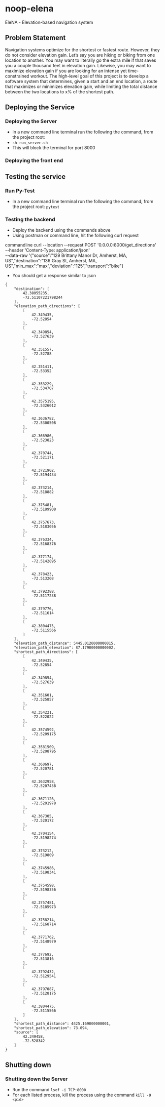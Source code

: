 # noop-elena
EleNA - Elevation-based navigation system

## Problem Statement

Navigation systems optimize for the shortest or fastest route. However, they do not consider elevation gain. Let’s say you are hiking or biking from one location to another. You may want to literally go the extra mile if that saves you a couple thousand feet in elevation gain. Likewise, you may want to maximize elevation gain if you are looking for an intense yet time-constrained workout.
The high-level goal of this project is to develop a software system that determines, given a start and an end location, a route that maximizes or minimizes elevation gain, while limiting the total distance between the two locations to x% of the shortest path.

## Deploying the Service

### Deploying the Server
- In a new command line terminal run the following the command, from the project root:
- `sh run_server.sh`
- This will block the terminal for port 8000


### Deploying the front end

## Testing the service

### Run Py-Test
- In a new command line terminal run the following the command, from the project root:
`pytest`

### Testing the backend
- Deploy the backend using the commands above
- Using postman or command line, hit the following curl request

commandline
curl --location --request POST '0.0.0.0:8000/get_directions' \
--header 'Content-Type: application/json' \
--data-raw '{"source":"129 Brittany Manor Dr, Amherst, MA, US","destination":"136 Gray St, Amherst, MA, US","min_max":"max","deviation":"125","transport":"bike"}


- You should get a response similar to
json
```
{
    "destination": [
        42.38055235,
        -72.51107221798244
    ],
    "elevation_path_directions": [
        [
            42.349435,
            -72.52854
        ],
        [
            42.349854,
            -72.527639
        ],
        [
            42.351557,
            -72.52788
        ],
        [
            42.351411,
            -72.53352
        ],
        [
            42.353229,
            -72.534707
        ],
        [
            42.3575195,
            -72.5326012
        ],
        [
            42.3636782,
            -72.5300508
        ],
        [
            42.366986,
            -72.523823
        ],
        [
            42.370744,
            -72.521171
        ],
        [
            42.3721902,
            -72.5194434
        ],
        [
            42.373214,
            -72.518882
        ],
        [
            42.375481,
            -72.5189908
        ],
        [
            42.3757673,
            -72.5183056
        ],
        [
            42.376334,
            -72.5168376
        ],
        [
            42.377174,
            -72.5142895
        ],
        [
            42.378423,
            -72.513208
        ],
        [
            42.3792388,
            -72.5117238
        ],
        [
            42.379776,
            -72.511614
        ],
        [
            42.3804475,
            -72.5115566
        ]
    ],
    "elevation_path_distance": 5445.0120000000015,
    "elevation_path_elevation": 87.17900000000002,
    "shortest_path_directions": [
        [
            42.349435,
            -72.52854
        ],
        [
            42.349854,
            -72.527639
        ],
        [
            42.351601,
            -72.525857
        ],
        [
            42.354221,
            -72.522022
        ],
        [
            42.3574592,
            -72.5209175
        ],
        [
            42.3581509,
            -72.5208795
        ],
        [
            42.360697,
            -72.520781
        ],
        [
            42.3632958,
            -72.5207438
        ],
        [
            42.3671126,
            -72.5201978
        ],
        [
            42.367305,
            -72.520172
        ],
        [
            42.3704154,
            -72.5198274
        ],
        [
            42.373212,
            -72.519809
        ],
        [
            42.3745986,
            -72.5198341
        ],
        [
            42.3754598,
            -72.5198356
        ],
        [
            42.3757481,
            -72.5185973
        ],
        [
            42.3758214,
            -72.5168714
        ],
        [
            42.3771762,
            -72.5148979
        ],
        [
            42.377692,
            -72.513816
        ],
        [
            42.3792432,
            -72.5129541
        ],
        [
            42.3797087,
            -72.5128175
        ],
        [
            42.3804475,
            -72.5115566
        ]
    ],
    "shortest_path_distance": 4425.169000000001,
    "shortest_path_elevation": 73.094,
    "source": [
        42.349458,
        -72.528342
    ]
}
```

## Shutting down

### Shutting down the Server
- Run the command `lsof -i TCP:8000`
- For each listed process, kill the process using the command `kill -9 <pid>`
